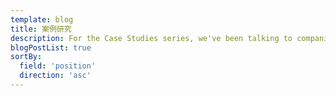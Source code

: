 ```yaml
---
template: blog
title: 案例研究
description: For the Case Studies series, we've been talking to companies using Nuxt to build their product. We'll explore their journey into the framework and its ecosystem, examine the variety of projects you can use Nuxt for, and consider the challenges they encountered and benefits they experienced. 在案例研究系列中，我們與許多使用 Nuxt 來建置產品的公司進行交流。我們將探討他們在 Nuxt 框架上的經驗，探討可以使用 Nuxt 的多種專案，而且也會考慮他們遇到的問題與經驗。
blogPostList: true
sortBy:
  field: 'position'
  direction: 'asc'
---
```

